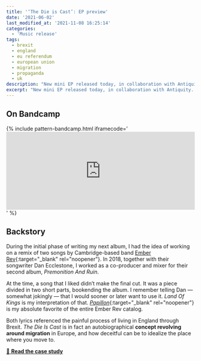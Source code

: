 ```yaml
---
title: '‘The Die is Cast’: EP preview'
date: '2021-06-02'
last_modified_at: '2021-11-08 16:25:14'
categories:
  - 'Music release'
tags:
  - brexit  
  - england
  - eu referendum
  - european union
  - migration
  - propaganda
  - uk
description: "New mini EP released today, in collaboration with Antiquity. Introducing the topics of my next concept album, 'The Die is Cast'."
excerpt: "New mini EP released today, in collaboration with Antiquity. Introducing the topics of my next concept album, <em>The Die is Cast</em>."
---
```

## On Bandcamp

{% include pattern-bandcamp.html iframecode='<iframe style="border: 0; width: 100%; height: 208px;" src="https://bandcamp.com/EmbeddedPlayer/album=367059768/size=large/bgcol=ffffff/linkcol=333333/artwork=small/transparent=true/" seamless><a href="https://music.minutestomidnight.co.uk/album/the-die-is-cast-ep-preview">The Die Is Cast (EP preview) by Minutes to Midnight + Antiquity</a></iframe>' %}

## Backstory

During the initial phase of writing my next album, I had the idea of working on a remix of two songs by Cambridge-based band [Ember Rev](https://emberrev.bandcamp.com/){:target="_blank" rel="noopener"}. In 2018, together with their songwriter Dan Ecclestone, I worked as a co-producer and mixer for their second album, _Premonition And Ruin_.

At the time, a song that I liked didn’t make the final cut. It was a piece divided in two short parts, bookending the album. I remember telling Dan — somewhat jokingly — that I would sooner or later want to use it. _Land Of Kings_ is my interpretation of that. [_Papillon_](https://emberrev.bandcamp.com/track/papillon){:target="_blank" rel="noopener"} is my absolute favorite of the entire Ember Rev catalog.

Both lyrics referenced the painful process of living in England through Brexit. *The Die Is Cast* is in fact an autobiographical **concept revolving around migration** in Europe, and how deceitful can be to idealize the place where you move to.

<div class="text-center my-5 py-3">
  <a class="btn btn-lg btn-m2m btn-m2m-cta py-3 px-4 fw-bold" href="/work/original-music-productions/the-die-is-cast/" title="Read the case study"><span class="text-uppercase fs-4">🔗 <strong class="d-inline-block ms-1">Read the case study</strong></span></a>
</div>